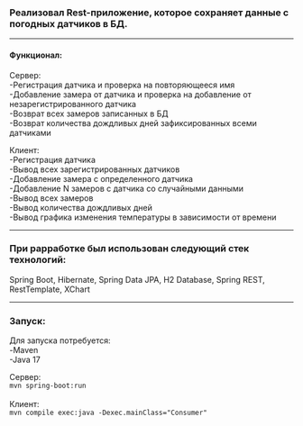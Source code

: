 ### Реализовал Rest-приложение, которое сохраняет данные с погодных датчиков в БД.

---

#### Функционал:

Сервер:<br>
-Регистрация датчика и проверка на повторяющееся имя<br>
-Добавление замера от датчика и проверка на добавление от незарегистрированного датчика<br>
-Возврат всех замеров записанных в БД<br>
-Возврат количества дождливых дней зафиксированных всеми датчиками<br>

Клиент:<br>
-Регистрация датчика<br>
-Вывод всех зарегистрированных датчиков<br>
-Добавление замера с определенного датчика<br>
-Добавление N замеров с датчика со случайными данными<br>
-Вывод всех замеров<br>
-Вывод количества дождливых дней<br>
-Вывод графика изменения температуры в зависимости от времени<br>

---

### При раpработке был использован следующий стек технологий:
Spring Boot, Hibernate, Spring Data JPA, H2 Database, Spring REST, RestTemplate, XChart<br>

---

### Запуск:<br>

Для запуска потребуется:<br>
-Maven<br>
-Java 17<br>

Сервер:<br>
`mvn spring-boot:run`<br><br>
Клиент:<br>
`mvn compile exec:java -Dexec.mainClass="Consumer"`
